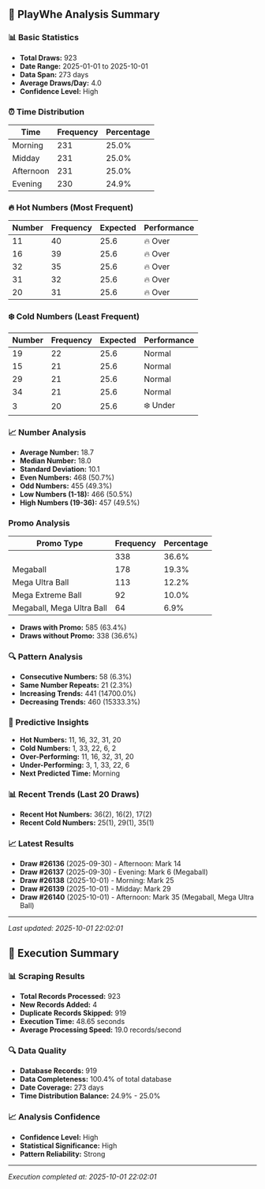 
## 🎯 PlayWhe Analysis Summary

### 📊 Basic Statistics
- **Total Draws:** 923
- **Date Range:** 2025-01-01 to 2025-10-01
- **Data Span:** 273 days
- **Average Draws/Day:** 4.0
- **Confidence Level:** High

### ⏰ Time Distribution
| Time | Frequency | Percentage |
|------|-----------|------------|
| Morning | 231 | 25.0% |
| Midday | 231 | 25.0% |
| Afternoon | 231 | 25.0% |
| Evening | 230 | 24.9% |

### 🔥 Hot Numbers (Most Frequent)
| Number | Frequency | Expected | Performance |
|--------|-----------|----------|-------------|
| 11 | 40 | 25.6 | 🔥 Over |
| 16 | 39 | 25.6 | 🔥 Over |
| 32 | 35 | 25.6 | 🔥 Over |
| 31 | 32 | 25.6 | 🔥 Over |
| 20 | 31 | 25.6 | 🔥 Over |

### ❄️ Cold Numbers (Least Frequent)
| Number | Frequency | Expected | Performance |
|--------|-----------|----------|-------------|
| 19 | 22 | 25.6 | Normal |
| 15 | 21 | 25.6 | Normal |
| 29 | 21 | 25.6 | Normal |
| 34 | 21 | 25.6 | Normal |
| 3 | 20 | 25.6 | ❄️ Under |

### 📈 Number Analysis
- **Average Number:** 18.7
- **Median Number:** 18.0
- **Standard Deviation:** 10.1
- **Even Numbers:** 468 (50.7%)
- **Odd Numbers:** 455 (49.3%)
- **Low Numbers (1-18):** 466 (50.5%)
- **High Numbers (19-36):** 457 (49.5%)

###  Promo Analysis
| Promo Type | Frequency | Percentage |
|------------|-----------|------------|
|  | 338 | 36.6% |
| Megaball | 178 | 19.3% |
| Mega Ultra Ball | 113 | 12.2% |
| Mega Extreme Ball | 92 | 10.0% |
| Megaball, Mega Ultra Ball | 64 | 6.9% |
- **Draws with Promo:** 585 (63.4%)
- **Draws without Promo:** 338 (36.6%)

### 🔍 Pattern Analysis
- **Consecutive Numbers:** 58 (6.3%)
- **Same Number Repeats:** 21 (2.3%)
- **Increasing Trends:** 441 (14700.0%)
- **Decreasing Trends:** 460 (15333.3%)

### 🔮 Predictive Insights
- **Hot Numbers:** 11, 16, 32, 31, 20
- **Cold Numbers:** 1, 33, 22, 6, 2
- **Over-Performing:** 11, 16, 32, 31, 20
- **Under-Performing:** 3, 1, 33, 22, 6
- **Next Predicted Time:** Morning

### 📊 Recent Trends (Last 20 Draws)
- **Recent Hot Numbers:** 36(2), 16(2), 17(2)
- **Recent Cold Numbers:** 25(1), 29(1), 35(1)

### 📈 Latest Results
- **Draw #26136** (2025-09-30) - Afternoon: Mark 14 
- **Draw #26137** (2025-09-30) - Evening: Mark 6 (Megaball)
- **Draw #26138** (2025-10-01) - Morning: Mark 25 
- **Draw #26139** (2025-10-01) - Midday: Mark 29 
- **Draw #26140** (2025-10-01) - Afternoon: Mark 35 (Megaball, Mega Ultra Ball)

---
*Last updated: 2025-10-01 22:02:01*

## 🚀 Execution Summary

### 📊 Scraping Results
- **Total Records Processed:** 923
- **New Records Added:** 4
- **Duplicate Records Skipped:** 919
- **Execution Time:** 48.65 seconds
- **Average Processing Speed:** 19.0 records/second

### 🔍 Data Quality
- **Database Records:** 919
- **Data Completeness:** 100.4% of total database
- **Date Coverage:** 273 days
- **Time Distribution Balance:** 24.9% - 25.0%

### 📈 Analysis Confidence
- **Confidence Level:** High
- **Statistical Significance:** High
- **Pattern Reliability:** Strong

---
*Execution completed at: 2025-10-01 22:02:01*
